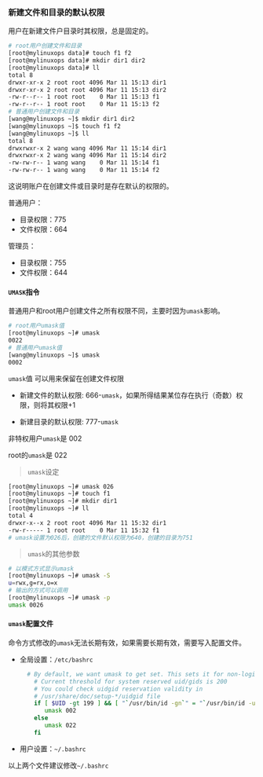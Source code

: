 ### 新建文件和目录的默认权限

用户在新建文件户目录时其权限，总是固定的。

```bash
# root用户创建文件和目录
[root@mylinuxops data]# touch f1 f2
[root@mylinuxops data]# mkdir dir1 dir2
[root@mylinuxops data]# ll
total 8
drwxr-xr-x 2 root root 4096 Mar 11 15:13 dir1
drwxr-xr-x 2 root root 4096 Mar 11 15:13 dir2
-rw-r--r-- 1 root root    0 Mar 11 15:13 f1
-rw-r--r-- 1 root root    0 Mar 11 15:13 f2
# 普通用户创建文件和目录
[wang@mylinuxops ~]$ mkdir dir1 dir2
[wang@mylinuxops ~]$ touch f1 f2
[wang@mylinuxops ~]$ ll
total 8
drwxrwxr-x 2 wang wang 4096 Mar 11 15:14 dir1
drwxrwxr-x 2 wang wang 4096 Mar 11 15:14 dir2
-rw-rw-r-- 1 wang wang    0 Mar 11 15:14 f1
-rw-rw-r-- 1 wang wang    0 Mar 11 15:14 f2

```

这说明账户在创建文件或目录时是存在默认的权限的。

普通用户：

* 目录权限：775
* 文件权限：664

管理员：

* 目录权限：755
* 文件权限：644

#### `UMASK`指令

普通用户和root用户创建文件之所有权限不同，主要时因为`umask`影响。

```bash
# root用户umask值
[root@mylinuxops ~]# umask
0022
# 普通用户umask值
[wang@mylinuxops ~]$ umask
0002
```

`umask`值 可以用来保留在创建文件权限

* 新建文件的默认权限: 666-`umask`，如果所得结果某位存在执行（奇数）权限，则将其权限+1

- 新建目录的默认权限: 777-`umask`

非特权用户`umask`是 002

root的`umask`是 022

> `umask`设定

```bash
[root@mylinuxops ~]# umask 026
[root@mylinuxops ~]# touch f1
[root@mylinuxops ~]# mkdir dir1 
[root@mylinuxops ~]# ll
total 4
drwxr-x--x 2 root root 4096 Mar 11 15:32 dir1
-rw-r----- 1 root root    0 Mar 11 15:32 f1
# umask设置为026后，创建的文件默认权限为640，创建的目录为751
```

> `umask`的其他参数

```bash
# 以模式方式显示umask
[root@mylinuxops ~]# umask -S
u=rwx,g=rx,o=x
# 输出的方式可以调用
[root@mylinuxops ~]# umask -p
umask 0026
```

#### `umask`配置文件

命令方式修改的`umask`无法长期有效，如果需要长期有效，需要写入配置文件。

* 全局设置：`/etc/bashrc`

  ```bash
  	# By default, we want umask to get set. This sets it for non-login shell.
      # Current threshold for system reserved uid/gids is 200
      # You could check uidgid reservation validity in
      # /usr/share/doc/setup-*/uidgid file
      if [ $UID -gt 199 ] && [ "`/usr/bin/id -gn`" = "`/usr/bin/id -un`" ]; then
         umask 002
      else
         umask 022
      fi
  ```

*  用户设置：`~/.bashrc`

以上两个文件建议修改`~/.bashrc`